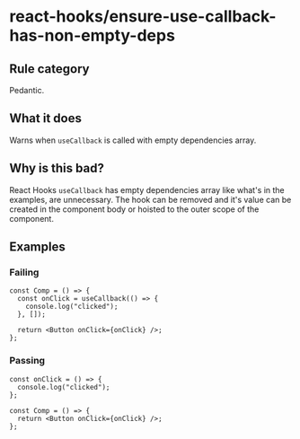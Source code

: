 # react-hooks/ensure-use-callback-has-non-empty-deps

## Rule category

Pedantic.

## What it does

Warns when `useCallback` is called with empty dependencies array.

## Why is this bad?

React Hooks `useCallback` has empty dependencies array like what's in the examples, are unnecessary. The hook can be removed and it's value can be created in the component body or hoisted to the outer scope of the component.

## Examples

### Failing

```tsx
const Comp = () => {
  const onClick = useCallback(() => {
    console.log("clicked");
  }, []);

  return <Button onClick={onClick} />;
};
```

### Passing

```tsx
const onClick = () => {
  console.log("clicked");
};

const Comp = () => {
  return <Button onClick={onClick} />;
};
```
